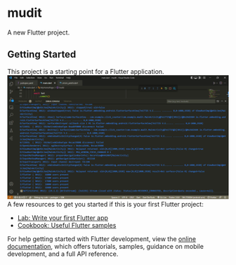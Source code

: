 # mudit

A new Flutter project.

## Getting Started

This project is a starting point for a Flutter application.
![Proof](https://github.com/kunaljainwin/mudit/blob/c7a7291d881f9ec08440ff8231269c4e8f53906e/main.dart%20-%20mudit%20-%20Visual%20Studio%20Code%2009-06-2022%2015_19_28.png)
A few resources to get you started if this is your first Flutter project:

- [Lab: Write your first Flutter app](https://docs.flutter.dev/get-started/codelab)
- [Cookbook: Useful Flutter samples](https://docs.flutter.dev/cookbook)

For help getting started with Flutter development, view the
[online documentation](https://docs.flutter.dev/), which offers tutorials,
samples, guidance on mobile development, and a full API reference.
